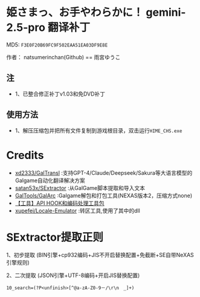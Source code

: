 # 姫さまっ、お手やわらかに！ gemini-2.5-pro 翻译补丁

MD5: `F3E0F20B69FC9F502EAA51EA03DF9E8E`

作者： natsumerinchan(Github) == 雨宮ゆうこ

## 注
- 1、已整合修正补丁v1.03和免DVD补丁

## 使用方法
- 1、解压压缩包并把所有文件复制到游戏根目录，双击运行`HIME_CHS.exe`

# Credits

- [xd2333/GalTransl](https://github.com/xd2333/GalTransl.git) :支持GPT-4/Claude/Deepseek/Sakura等大语言模型的Galgame自动化翻译解决方案
- [satan53x/SExtractor](https://github.com/satan53x/SExtractor.git) :从GalGame脚本提取和导入文本
- [GalTools/GalArc](https://github.com/GalTools/GalArc.git) :Galgame解包和打包工具(NEXAS版本2，压缩方式none)
- [【工具】API HOOK和编码处理工具包](https://www.ai2.moe/topic/29225-【工具】api-hook和编码处理工具包)
- [xupefei/Locale-Emulator](https://github.com/xupefei/Locale-Emulator.git) :转区工具,使用了其中的dll

# SExtractor提取正则
1、初步提取
(BIN引擎+cp932编码+JIS不开启替换配置+免截断+SE自带NeXAS引擎规则)

2、二次提取
(JSON引擎+UTF-8编码+开启JIS替换配置)
```
10_search=(?P<unfinish>[^@a-zA-Z0-9－/\r\n　_]+)
```
